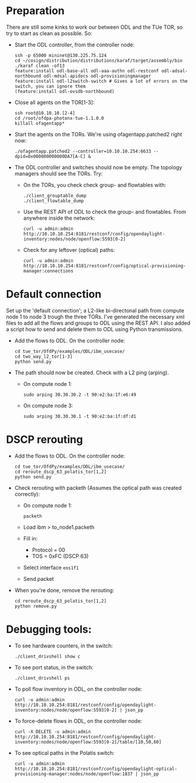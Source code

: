 # Preparation
There are still some kinks to work our between ODL and the TUe TOR, so try to start as clean as possible. So:
- Start the ODL controller, from the controller node:

    ```
    ssh -p 65000 mininet@130.225.75.124
    cd ~/cosign/distribution/distributions/karaf/target/assembly/bin
    ./karaf clean -of13
    feature:install odl-base-all odl-aaa-authn odl-restconf odl-adsal-northbound odl-mdsal-apidocs odl-provisioningmanager
    feature:install odl-l2switch-switch # Gives a lot of errors on the switch, you can ignore them
    (feature:install odl-ovsdb-northbound)
    ```

- Close all agents on the TOR[1-3]:

    ```
    ssh root@10.10.10.[2-4]
    cd /root/ofdpa-photonx-tue-1.1.0.0
    killall ofagentapp*
    ```

- Start the agents on the TORs. We're using ofagentapp.patched2 right now:

    ```
    ./ofagentapp.patched2 --controller=10.10.10.254:6633 --dpid=0x000000000000DA7[A-C] &
    ```

- The ODL controller and switches should now be empty. The topology managers should see the TORs. Try:
    - On the TORs, you check check group- and flowtables with:
    
        ```
        ./client_grouptable_dump
        ./client_flowtable_dump
        ```

    - Use the REST API of ODL to check the group- and flowtables. From anywhere inside the network:
    
        ```
        curl -u admin:admin http://10.10.10.254:8181/restconf/config/opendaylight-inventory:nodes/node/openflow:5593[0-2]
        ```

    - Check for any leftover (optical) paths:

        ```
        curl -u admin:admin http://10.10.10.254:8181/restconf/config/optical-provisioning-manager:connections
        ```
    
# Default connection
Set up the 'default connection'; a L2-like bi-directonal path from compute node 1 to node 3 trough the three TORs. I've generated the necessary xml files to add all the flows and groups to ODL using the REST API. I also added a script how to send and delete them to ODL using Python transmissions.
- Add the flows to ODL. On the controller node:

    ``` 
    cd tue_tor/OfdPy/examples/ODL/ibm_usecase/
    cd two_way_l2_tor[1-3]
    python send.py
    ```

- The path should now be created. Check with a L2 ping (arping).
    - On compute node 1:

        ```
        sudo arping 30.30.30.2 -t 90:e2:ba:1f:e6:49
        ```

    - On compute node 3:

        ```
        sudo arping 30.30.30.1 -t 90:e2:ba:1f:df:d1
        ```

# DSCP rerouting
- Add the flows to ODL. On the controller node:

    ``` 
    cd tue_tor/OfdPy/examples/ODL/ibm_usecase/
    cd reroute_dscp_63_polatis_tor[1,2]
    python send.py
    ```

- Check rerouting with packeth (Assumes the optical path was created correctly):

    - On compute node 1:

        ```
        packeth
        ```

    - Load ibm > to_node1.packeth
    - Fill in:
        - Protocol = 00
        - TOS = 0xFC (DSCP 63)
    - Select interface `ens1f1`
    - Send packet
- When you're done, remove the rerouting:

    ```
    cd reroute_dscp_63_polatis_tor[1,2]
    python remove.py
    ```

# Debugging tools:
- To see hardware counters, in the switch:

    ```
    ./client_drivshell show c
    ```

- To see port status, in the switch:

    ```
    ./client_drivshell ps
    ```

- To poll flow inventory in ODL, on the controller node:

    ```
    curl -u admin:admin http://10.10.10.254:8181/restconf/config/opendaylight-inventory:nodes/node/openflow:5593[0-2] | json_pp
    ```

- To force-delete flows in ODL, on the controller node:

    ```
    curl -X DELETE -u admin:admin http://10.10.10.254:8181/restconf/config/opendaylight-inventory:nodes/node/openflow:5593[0-2]/table/[10,50,60]
    ```

- To see optical paths in the Polatis switch:

    ```
    curl -u admin:admin http://10.10.10.254:8181/restconf/config/opendaylight-optical-provisioning-manager:nodes/node/openflow:1837 | json_pp
    ```
